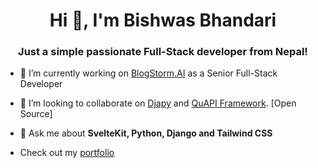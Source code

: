 <h1 align="center">Hi 👋, I'm Bishwas Bhandari</h1>
<h3 align="center">Just a simple passionate Full-Stack developer from Nepal!</h3>


- 🔭 I’m currently working on [BlogStorm.AI](https://www.blogstorm.ai/) as a Senior Full-Stack Developer

- 👯 I’m looking to collaborate on [Djapy](https://github.com/Bishwas-py/djapy) and [QuAPI Framework](https://github.com/Bishwas-py/QuAPI). [Open Source]

- 💬 Ask me about **SvelteKit, Python, Django and Tailwind CSS**
-  Check out my [portfolio](https://bishwas.net/)

